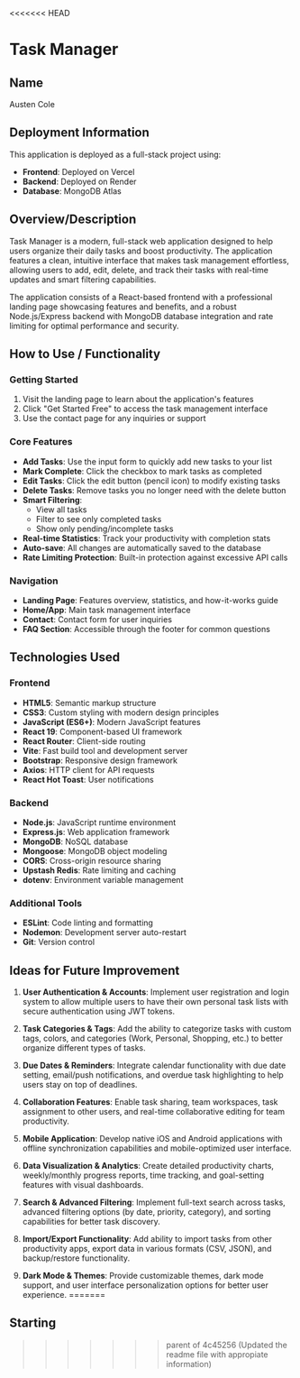 <<<<<<< HEAD
# Task Manager

## Name

Austen Cole

## Deployment Information

This application is deployed as a full-stack project using:

- **Frontend**: Deployed on Vercel
- **Backend**: Deployed on Render
- **Database**: MongoDB Atlas

## Overview/Description

Task Manager is a modern, full-stack web application designed to help users organize their daily tasks and boost productivity. The application features a clean, intuitive interface that makes task management effortless, allowing users to add, edit, delete, and track their tasks with real-time updates and smart filtering capabilities.

The application consists of a React-based frontend with a professional landing page showcasing features and benefits, and a robust Node.js/Express backend with MongoDB database integration and rate limiting for optimal performance and security.

## How to Use / Functionality

### Getting Started

1. Visit the landing page to learn about the application's features
2. Click "Get Started Free" to access the task management interface
3. Use the contact page for any inquiries or support

### Core Features

- **Add Tasks**: Use the input form to quickly add new tasks to your list
- **Mark Complete**: Click the checkbox to mark tasks as completed
- **Edit Tasks**: Click the edit button (pencil icon) to modify existing tasks
- **Delete Tasks**: Remove tasks you no longer need with the delete button
- **Smart Filtering**:
  - View all tasks
  - Filter to see only completed tasks
  - Show only pending/incomplete tasks
- **Real-time Statistics**: Track your productivity with completion stats
- **Auto-save**: All changes are automatically saved to the database
- **Rate Limiting Protection**: Built-in protection against excessive API calls

### Navigation

- **Landing Page**: Features overview, statistics, and how-it-works guide
- **Home/App**: Main task management interface
- **Contact**: Contact form for user inquiries
- **FAQ Section**: Accessible through the footer for common questions

## Technologies Used

### Frontend

- **HTML5**: Semantic markup structure
- **CSS3**: Custom styling with modern design principles
- **JavaScript (ES6+)**: Modern JavaScript features
- **React 19**: Component-based UI framework
- **React Router**: Client-side routing
- **Vite**: Fast build tool and development server
- **Bootstrap**: Responsive design framework
- **Axios**: HTTP client for API requests
- **React Hot Toast**: User notifications

### Backend

- **Node.js**: JavaScript runtime environment
- **Express.js**: Web application framework
- **MongoDB**: NoSQL database
- **Mongoose**: MongoDB object modeling
- **CORS**: Cross-origin resource sharing
- **Upstash Redis**: Rate limiting and caching
- **dotenv**: Environment variable management

### Additional Tools

- **ESLint**: Code linting and formatting
- **Nodemon**: Development server auto-restart
- **Git**: Version control

## Ideas for Future Improvement

1. **User Authentication & Accounts**: Implement user registration and login system to allow multiple users to have their own personal task lists with secure authentication using JWT tokens.

2. **Task Categories & Tags**: Add the ability to categorize tasks with custom tags, colors, and categories (Work, Personal, Shopping, etc.) to better organize different types of tasks.

3. **Due Dates & Reminders**: Integrate calendar functionality with due date setting, email/push notifications, and overdue task highlighting to help users stay on top of deadlines.

4. **Collaboration Features**: Enable task sharing, team workspaces, task assignment to other users, and real-time collaborative editing for team productivity.

5. **Mobile Application**: Develop native iOS and Android applications with offline synchronization capabilities and mobile-optimized user interface.

6. **Data Visualization & Analytics**: Create detailed productivity charts, weekly/monthly progress reports, time tracking, and goal-setting features with visual dashboards.

7. **Search & Advanced Filtering**: Implement full-text search across tasks, advanced filtering options (by date, priority, category), and sorting capabilities for better task discovery.

8. **Import/Export Functionality**: Add ability to import tasks from other productivity apps, export data in various formats (CSV, JSON), and backup/restore functionality.

9. **Dark Mode & Themes**: Provide customizable themes, dark mode support, and user interface personalization options for better user experience.
=======
## Starting
>>>>>>> parent of 4c45256 (Updated the readme file with appropiate information)
